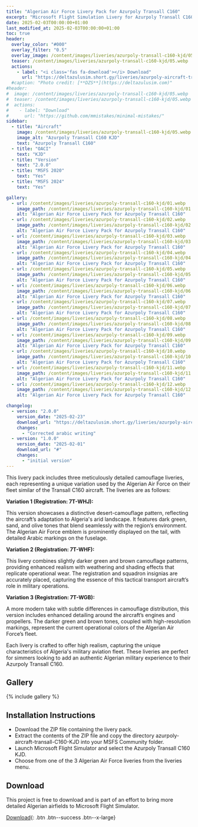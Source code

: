 ```yaml
---
title: "Algerian Air Force Livery Pack for Azurpoly Transall C160"
excerpt: "Microsoft Flight Simulation Livery for Azurpoly Transall C160 on MSFS2020 & MSFS2024"
date: 2025-02-03T00:00:00+01:00
last_modified_at: 2025-02-03T00:00:00+01:00
toc: true
header:
  overlay_color: "#000"
  overlay_filter: "0.5"
  overlay_image: /content/images/liveries/azurpoly-transall-c160-kjd/05.webp
  teaser: /content/images/liveries/azurpoly-transall-c160-kjd/05.webp
  actions:
    - label: "<i class='fas fa-download'></i> Download"
      url: "https://deltazulusim.short.gy/liveries/azurpoly-aircraft-transall-C160-KJD/v2.0.0"
  #caption: "Photo credit: [**DZS**](https://deltazulusim.com)"
#header:
#  image: /content/images/liveries/azurpoly-transall-c160-kjd/05.webp
#  teaser: /content/images/liveries/azurpoly-transall-c160-kjd/05.webp
#  actions:
#    - label: "Download"
#      url: "https://github.com/mmistakes/minimal-mistakes/"
sidebar:
  - title: "Aircraft"
    image: /content/images/liveries/azurpoly-transall-c160-kjd/05.webp
    image_alt: "Azurpoly Transall C160 KJD"
    text: "Azurpoly Transall C160"
  - title: "OACI"
    text: "KJD"
  - title: "Version"
    text: "2.0.0"
  - title: "MSFS 2020"
    text: "Yes"
  - title: "MSFS 2024"
    text: "Yes"

gallery:
  - url: /content/images/liveries/azurpoly-transall-c160-kjd/01.webp
    image_path: /content/images/liveries/azurpoly-transall-c160-kjd/01.webp
    alt: "Algerian Air Force Livery Pack for Azurpoly Transall C160"
  - url: /content/images/liveries/azurpoly-transall-c160-kjd/02.webp
    image_path: /content/images/liveries/azurpoly-transall-c160-kjd/02.webp
    alt: "Algerian Air Force Livery Pack for Azurpoly Transall C160"
  - url: /content/images/liveries/azurpoly-transall-c160-kjd/03.webp
    image_path: /content/images/liveries/azurpoly-transall-c160-kjd/03.webp
    alt: "Algerian Air Force Livery Pack for Azurpoly Transall C160"
  - url: /content/images/liveries/azurpoly-transall-c160-kjd/04.webp
    image_path: /content/images/liveries/azurpoly-transall-c160-kjd/04.webp
    alt: "Algerian Air Force Livery Pack for Azurpoly Transall C160"
  - url: /content/images/liveries/azurpoly-transall-c160-kjd/05.webp
    image_path: /content/images/liveries/azurpoly-transall-c160-kjd/05.webp
    alt: "Algerian Air Force Livery Pack for Azurpoly Transall C160"
  - url: /content/images/liveries/azurpoly-transall-c160-kjd/06.webp
    image_path: /content/images/liveries/azurpoly-transall-c160-kjd/06.webp
    alt: "Algerian Air Force Livery Pack for Azurpoly Transall C160"
  - url: /content/images/liveries/azurpoly-transall-c160-kjd/07.webp
    image_path: /content/images/liveries/azurpoly-transall-c160-kjd/07.webp
    alt: "Algerian Air Force Livery Pack for Azurpoly Transall C160"
  - url: /content/images/liveries/azurpoly-transall-c160-kjd/08.webp
    image_path: /content/images/liveries/azurpoly-transall-c160-kjd/08.webp
    alt: "Algerian Air Force Livery Pack for Azurpoly Transall C160"
  - url: /content/images/liveries/azurpoly-transall-c160-kjd/09.webp
    image_path: /content/images/liveries/azurpoly-transall-c160-kjd/09.webp
    alt: "Algerian Air Force Livery Pack for Azurpoly Transall C160"
  - url: /content/images/liveries/azurpoly-transall-c160-kjd/10.webp
    image_path: /content/images/liveries/azurpoly-transall-c160-kjd/10.webp
    alt: "Algerian Air Force Livery Pack for Azurpoly Transall C160"
  - url: /content/images/liveries/azurpoly-transall-c160-kjd/11.webp
    image_path: /content/images/liveries/azurpoly-transall-c160-kjd/11.webp
    alt: "Algerian Air Force Livery Pack for Azurpoly Transall C160"
  - url: /content/images/liveries/azurpoly-transall-c160-kjd/12.webp
    image_path: /content/images/liveries/azurpoly-transall-c160-kjd/12.webp
    alt: "Algerian Air Force Livery Pack for Azurpoly Transall C160"

changelog:
  - version: "2.0.0"
    version_date: "2025-02-23"
    download_url: "https://deltazulusim.short.gy/liveries/azurpoly-aircraft-transall-C160-KJD/v2.0.0"
    changes:
      - "Corrected arabic writing"
  - version: "1.0.0"
    version_date: "2025-02-01"
    download_url: "#"
    changes:
      - "initial version"
---
```


This livery pack includes three meticulously detailed camouflage liveries, each representing a unique variation used by the Algerian Air Force on their fleet similar of the Transall C160 aircraft. The liveries are as follows:

**Variation 1 (Registration: 7T-WHJ):**

This version showcases a distinctive desert-camouflage pattern, reflecting the aircraft’s adaptation to Algeria's arid landscape. It features dark green, sand, and olive tones that blend seamlessly with the region’s environment. The Algerian Air Force emblem is prominently displayed on the tail, with detailed Arabic markings on the fuselage.

**Variation 2 (Registration: 7T-WHF):**

This livery combines slightly darker green and brown camouflage patterns, providing enhanced realism with weathering and shading effects that replicate operational wear. The registration and squadron insignias are accurately placed, capturing the essence of this tactical transport aircraft’s role in military operations.

**Variation 3 (Registration: 7T-WGB):**

A more modern take with subtle differences in camouflage distribution, this version includes enhanced detailing around the aircraft’s engines and propellers. The darker green and brown tones, coupled with high-resolution markings, represent the current operational colors of the Algerian Air Force’s fleet.

Each livery is crafted to offer high realism, capturing the unique characteristics of Algeria's military aviation fleet. These liveries are perfect for simmers looking to add an authentic Algerian military experience to their Azurpoly Transall C160.


## Gallery 
{% include gallery %}

## Installation Instructions
- Download the ZIP file containing the livery pack.
- Extract the contents of the ZIP file and copy the directory azurpoly-aircraft-transall-C160-KJD into your MSFS Community folder.
- Launch Microsoft Flight Simulator and select the Azurpoly Transall C160 KJD.
- Choose from one of the 3 Algerian Air Force liveries from the liveries menu.

## Download
This project is free to download and is part of an effort to bring more detailed Algerian airfields to Microsoft Flight Simulator.

[<i class='fas fa-download'></i> Download](https://deltazulusim.short.gy/liveries/azurpoly-aircraft-transall-C160-KJD/v2.0.0){: .btn .btn--success .btn--x-large}
